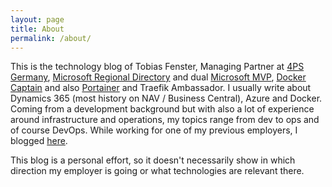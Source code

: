 ```yaml
---
layout: page
title: About
permalink: /about/
---
```


This is the technology blog of Tobias Fenster, Managing Partner at <a href="https://www.4psgroup.com/de" target="_blank">4PS Germany</a>, <a href="https://rd.microsoft.com/en-us/tobias-fenster">Microsoft Regional Directory</a> and dual <a href="https://mvp.microsoft.com/en-us/PublicProfile/5002758?fullName=Tobias%20Fenster" target="_blank">Microsoft MVP</a>, <a href="https://www.docker.com/captains/tobias-fenster/">Docker Captain</a> and also <a href="https://www.portainer.io/ambassador-programme">Portainer</a> and Traefik Ambassador. I usually write about Dynamics 365 (most history on NAV / Business Central), Azure and Docker. Coming from a development background but with also a lot of experience around infrastructure and operations, my topics range from dev to ops and of course DevOps. While working for one of my previous employers, I blogged <a href="https://www.axians-infoma.com/techblog/">here</a>.

This blog is a personal effort, so it doesn't necessarily show in which direction my employer is going or what technologies are relevant there.
